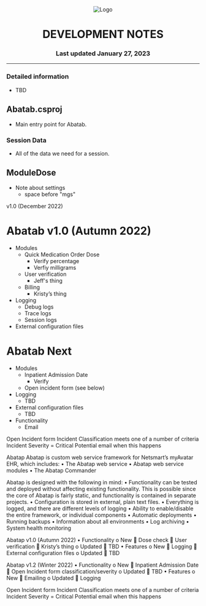<div align="center">

![Logo][Logo]

# DEVELOPMENT NOTES

<h3>
  Last updated January 27, 2023
</h3>

</div>



***


















### Detailed information

* TBD






## Abatab.csproj

* Main entry point for Abatab.


### Session Data

* All of the data we need for a session.





## ModuleDose

* Note about settings
    - space before "mgs"












    

v1.0 (December 2022)

# Abatab v1.0 (Autumn 2022)

* Modules
    * Quick Medication Order Dose
        * Verify percentage
        * Verfiy milligrams
    * User verification
        * Jeff's thing
    * Billing
        * Kristy’s thing
* Logging
    * Debug logs
    * Trace logs
    * Session logs
* External configuration files


# Abatab Next
* Modules
    * Inpatient Admission Date
        * Verify
    * Open incident form (see below)
* Logging
    * TBD
* External configuration files
    * TBD
* Functionality
    * Email















Open Incident form
Incident Classification meets one of a number of criteria
Incident Severity = Critical
Potential email when this happens






















Abatap
Abatap is custom web service framework for Netsmart’s myAvatar EHR, which includes:
•	The Abatap web service
•	Abatap web service modules
•	The Abatap Commander

Abatap is designed with the following in mind:
•	Functionality can be tested and deployed without affecting existing functionality. This is possible since the core of Abatap is fairly static, and functionality is contained in separate projects.
•	Configuration is stored in external, plain text files.
•	Everything is logged, and there are different levels of logging
•	Ability to enable/disable the entire framework, or individual components
•	Automatic deployments
•	Running backups
•	Information about all environments
•	Log archiving
•	System health monitoring
















Abatap v1.0 (Autumn 2022)
•	Functionality
o	New
	Dose check
	User verification
	Kristy’s thing
o	Updated
	TBD
•	Features
o	New
	Logging
	External configuration files
o	Updated
	TBD

Abatap v1.2 (Winter 2022)
•	Functionality
o	New
	Inpatient Admission Date
	Open Incident form classification/severity
o	Updated
	TBD
•	Features
o	New
	Emailing
o	Updated
	Logging
















Open Incident form
Incident Classification meets one of a number of criteria
Incident Severity = Critical
Potential email when this happens















[Logo]: /.github/resources/img/logo/AbatabLogo-current.png
